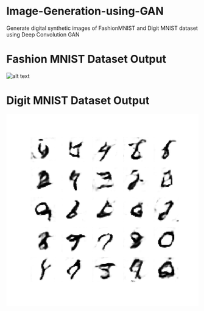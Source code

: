 # Image-Generation-using-GAN
Generate digital synthetic images of FashionMNIST and Digit MNIST dataset using Deep Convolution GAN

# Fashion MNIST Dataset Output

![alt text](https://github.com/atharvagondkar/Image-Generation-using-GAN/blob/main/fashion_mnist_output.gif)

# Digit MNIST Dataset Output

![alt text](https://github.com/atharvagondkar/Image-Generation-using-GAN/blob/main/mnist_output.gif)
